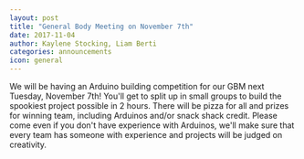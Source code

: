 ```yaml
---
layout: post
title: "General Body Meeting on November 7th"
date: 2017-11-04
author: Kaylene Stocking, Liam Berti
categories: announcements
icon: general
---
```


<p>
We will be having an Arduino building competition for our GBM next Tuesday, November 7th! You'll get to split up in small groups to build the spookiest project possible in 2 hours. There will be pizza for all and prizes for winning team, including Arduinos and/or snack shack credit. Please come even if you don't have experience with Arduinos, we'll make sure that every team has someone with experience and projects will be judged on creativity.
</p>

